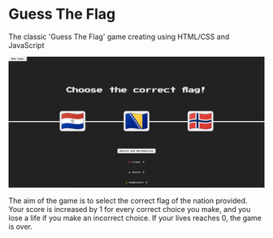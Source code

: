 # Guess The Flag
 The classic 'Guess The Flag' game creating using HTML/CSS and JavaScript

![Preview Image](/images/prev1.png "Preview image from Guess The Flag")

The aim of the game is to select the correct flag of the nation provided. Your score is increased by 1 for every correct choice you make, and you lose a life if you make an incorrect choice. If your lives reaches 0, the game is over. 

